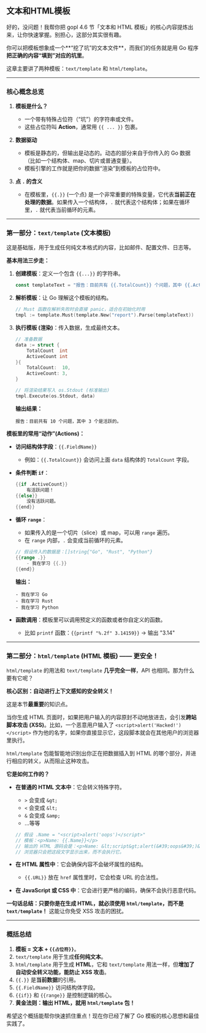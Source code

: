 ## 文本和HTML模板
好的，没问题！我帮你把 gopl 4.6 节「文本和 HTML 模板」的核心内容提炼出来，让你快速掌握。别担心，这部分其实很有趣。

你可以把模板想象成一个**“挖了坑”的文本文件**，而我们的任务就是用 Go 程序**把正确的内容“填到”对应的坑里**。

这章主要讲了两种模板：`text/template` 和 `html/template`。

---

### **核心概念总览**

1.  **模板是什么？**
    *   一个带有特殊占位符（“坑”）的字符串或文件。
    *   这些占位符叫 **Action**，通常用 `{{ ... }}` 包裹。

2.  **数据驱动**
    *   模板是静态的，但输出是动态的。动态的部分来自于你传入的 Go 数据（比如一个结构体、map、切片或普通变量）。
    *   模板引擎的工作就是把你的数据“渲染”到模板的占位符中。

3.  **点 `.` 的含义**
    *   在模板里，`{{.}}` (一个点) 是一个非常重要的特殊变量，它代表**当前正在处理的数据**。如果传入一个结构体，`.` 就代表这个结构体；如果在循环里，`.` 就代表当前循环的元素。

---

### **第一部分：`text/template` (文本模板)**

这是基础版，用于生成任何纯文本格式的内容，比如邮件、配置文件、日志等。

**基本用法三步走：**

1.  **创建模板**：定义一个包含 `{{...}}` 的字符串。
    ```go
    const templateText = "报告：目前共有 {{.TotalCount}} 个问题，其中 {{.ActiveCount}} 个是活跃的。"
    ```

2.  **解析模板**：让 Go 理解这个模板的结构。
    ```go
    // Must 函数在解析失败时会直接 panic，适合在初始化时用
    tmpl := template.Must(template.New("report").Parse(templateText))
    ```

3.  **执行模板 (渲染)**：传入数据，生成最终文本。
    ```go
    // 准备数据
    data := struct {
        TotalCount  int
        ActiveCount int
    }{
        TotalCount:  10,
        ActiveCount: 3,
    }
    
    // 将渲染结果写入 os.Stdout (标准输出)
    tmpl.Execute(os.Stdout, data) 
    ```
    **输出结果：**
    ```
    报告：目前共有 10 个问题，其中 3 个是活跃的。
    ```

**模板里的常用“动作”(Actions)：**

*   **访问结构体字段**：`{{.FieldName}}`
    *   例如：`{{.TotalCount}}` 会访问上面 `data` 结构体的 `TotalCount` 字段。

*   **条件判断 `if`**：
    ```go
    {{if .ActiveCount}}
        有活跃问题！
    {{else}}
        没有活跃问题。
    {{end}}
    ```

*   **循环 `range`**：
    *   如果传入的是一个切片（slice）或 map，可以用 `range` 遍历。
    *   在 `range` 内部，`.` 会变成当前循环的元素。

    ```go
    // 假设传入的数据是：[]string{"Go", "Rust", "Python"}
    {{range .}}
        - 我在学习 {{.}}
    {{end}}
    ```
    **输出：**
    ```
    - 我在学习 Go
    - 我在学习 Rust
    - 我在学习 Python
    ```

*   **函数调用**：模板里可以调用预定义的函数或者你自定义的函数。
    *   比如 `printf` 函数：`{{printf "%.2f" 3.14159}}` -> 输出 "3.14"

---

### **第二部分：`html/template` (HTML 模板) —— 更安全！**

`html/template` 的用法和 `text/template` **几乎完全一样**，API 也相同。那为什么要有它呢？

**核心区别：自动进行上下文感知的安全转义！**

这是本节**最重要**的知识点。

当你生成 HTML 页面时，如果把用户输入的内容原封不动地放进去，会引发**跨站脚本攻击 (XSS)**。比如，一个恶意用户输入了 `<script>alert('Hacked!')</script>` 作为他的名字，如果你直接显示它，这段脚本就会在其他用户的浏览器里执行。

`html/template` 包能智能地识别出你正在把数据插入到 HTML 的哪个部分，并进行相应的转义，从而阻止这种攻击。

**它是如何工作的？**

*   **在普通的 HTML 文本中**：它会转义特殊字符。
    *   `>` 会变成 `&gt;`
    *   `<` 会变成 `&lt;`
    *   `&` 会变成 `&amp;`
    *   ...等等

    ```go
    // 假设 .Name = "<script>alert('oops')</script>"
    // 模板：<p>Name: {{.Name}}</p>
    // 输出的 HTML 源码会是：<p>Name: &lt;script&gt;alert(&#39;oops&#39;)&lt;/script&gt;</p>
    // 浏览器只会把这段文字显示出来，而不会执行它。
    ```

*   **在 HTML 属性中**：它会确保内容不会破坏属性的结构。
    *   `{{.URL}}` 放在 `href` 属性里时，它会检查 URL 的合法性。

*   **在 JavaScript 或 CSS 中**：它会进行更严格的编码，确保不会执行恶意代码。

**一句话总结：只要你是在生成 HTML，就必须使用 `html/template`，而不是 `text/template`！** 这能让你免受 XSS 攻击的困扰。

---

### **概括总结**

1.  **模板 = 文本 + `{{占位符}}`**。
2.  `text/template` 用于生成**任何纯文本**。
3.  `html/template` 用于生成 **HTML**，它和 `text/template` 用法一样，但**增加了自动安全转义功能，能防止 XSS 攻击**。
4.  `{{.}}` 是**当前数据**的引用。
5.  `{{.FieldName}}` 访问结构体字段。
6.  `{{if}}` 和 `{{range}}` 是控制逻辑的核心。
7.  **黄金法则：输出 HTML，就用 `html/template` 包！**

希望这个概括能帮你快速抓住重点！现在你已经了解了 Go 模板的核心思想和最佳实践了。

